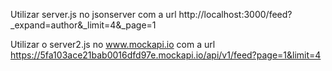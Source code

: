 Utilizar server.js no jsonserver com a url http://localhost:3000/feed?_expand=author&_limit=4&_page=1

Utilizar o server2.js no www.mockapi.io com a url https://5fa103ace21bab0016dfd97e.mockapi.io/api/v1/feed?page=1&limit=4